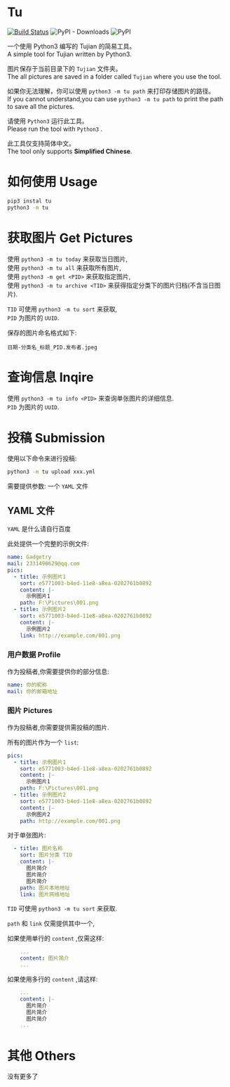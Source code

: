 # Tu

[![Build Status](https://travis-ci.org/gggxbbb/tujian_python.svg?branch=master)](https://travis-ci.org/gggxbbb/tujian_python)
![PyPI - Downloads](https://img.shields.io/pypi/dm/tu)
![PyPI](https://img.shields.io/pypi/v/tu)
  
一个使用 Python3 编写的 Tujian 的简易工具。  
A simple tool for Tujian written by Python3.  
  
图片保存于当前目录下的 `Tujian` 文件夹。  
The all pictures are saved in a folder called `Tujian` where you use the tool.  
  
如果你无法理解，你可以使用 `python3 -m tu path` 来打印存储图片的路径。  
If you cannot understand,you can use `python3 -m tu path` to print the path to save all the pictures.  
  
请使用 `Python3` 运行此工具。  
Please run the tool with `Python3` .  
  
此工具仅支持简体中文。  
The tool only supports **Simplified Chinese**.

# 如何使用 Usage 

```bash
pip3 instal tu
python3 -m tu
```

# 获取图片 Get Pictures

使用 `python3 -m tu today` 来获取当日图片,  
使用 `python3 -m tu all` 来获取所有图片,  
使用 `python3 -m get <PID>` 来获取指定图片,  
使用 `python3 -m tu archive <TID>` 来获得指定分类下的图片归档(不含当日图片).

`TID` 可使用 `python3 -m tu sort` 来获取,  
`PID` 为图片的 `UUID`.  

保存的图片命名格式如下:
```
日期-分类名_标题_PID.发布者.jpeg
```

# 查询信息 Inqire

使用 `python3 -m tu info <PID>` 来查询单张图片的详细信息.  
`PID` 为图片的 `UUID`.

# 投稿 Submission

使用以下命令来进行投稿:  
```bash
python3 -m tu upload xxx.yml
```
需要提供参数: 一个 `YAML` 文件  

## YAML 文件

`YAML` 是什么请自行百度  

此处提供一个完整的示例文件:  

```yaml
name: Gadgetry
mail: 2331490629@qq.com
pics:
  - title: 示例图片1
    sort: e5771003-b4ed-11e8-a8ea-0202761b0892
    content: |-
      示例图片1
    path: F:\Pictures\001.png
  - title: 示例图片2
    sort: e5771003-b4ed-11e8-a8ea-0202761b0892
    content: |-
      示例图片2
    link: http://example.com/001.png
```

### 用户数据 Profile

作为投稿者,你需要提供你的部分信息:  

```yaml
name: 你的昵称
mail: 你的邮箱地址
```

### 图片 Pictures

作为投稿者,你需要提供需投稿的图片.  

所有的图片作为一个 `list`:

```yaml
pics:
  - title: 示例图片1
    sort: e5771003-b4ed-11e8-a8ea-0202761b0892
    content: |-
      示例图片1
    path: F:\Pictures\001.png
  - title: 示例图片2
    sort: e5771003-b4ed-11e8-a8ea-0202761b0892
    content: |-
      示例图片2
    path: http://example.com/001.png
```

对于单张图片:  

```yaml
  - title: 图片名称
    sort: 图片分类 TID
    content: |-
      图片简介
      图片简介
      图片简介
    path: 图片本地地址
    link: 图片网络地址
```

`TID` 可使用 `python3 -m tu sort` 来获取.  

`path` 和 `link` 仅需提供其中一个,  

如果使用单行的 `content` ,仅需这样:

```yaml
    ...
    content: 图片简介
    ...
```

如果使用多行的 `content` ,请这样:

```yaml
    ...
    content: |-
      图片简介
      图片简介
      图片简介
    ...
```

# 其他 Others
没有更多了